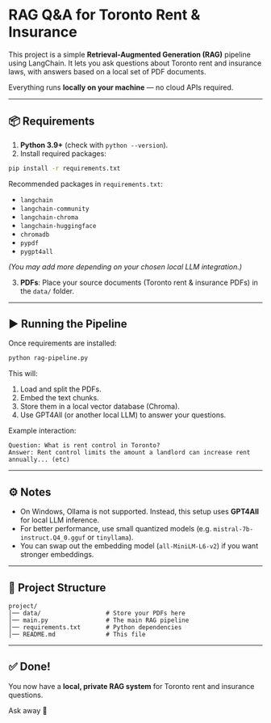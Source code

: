 # RAG Q&A for Toronto Rent & Insurance

This project is a simple **Retrieval-Augmented Generation (RAG)** pipeline using LangChain. It lets you ask questions about Toronto rent and insurance laws, with answers based on a local set of PDF documents.

Everything runs **locally on your machine** — no cloud APIs required.

---

## 📦 Requirements

1. **Python 3.9+** (check with `python --version`).
2. Install required packages:

```bash
pip install -r requirements.txt
```

Recommended packages in `requirements.txt`:
- `langchain`
- `langchain-community`
- `langchain-chroma`
- `langchain-huggingface`
- `chromadb`
- `pypdf`
- `pygpt4all`

*(You may add more depending on your chosen local LLM integration.)*

3. **PDFs**: Place your source documents (Toronto rent & insurance PDFs) in the `data/` folder.

---

## ▶️ Running the Pipeline

Once requirements are installed:

```bash
python rag-pipeline.py
```

This will:
1. Load and split the PDFs.
2. Embed the text chunks.
3. Store them in a local vector database (Chroma).
4. Use GPT4All (or another local LLM) to answer your questions.

Example interaction:
```text
Question: What is rent control in Toronto?
Answer: Rent control limits the amount a landlord can increase rent annually... (etc)
```

---

## ⚙️ Notes
- On Windows, Ollama is not supported. Instead, this setup uses **GPT4All** for local LLM inference.
- For better performance, use small quantized models (e.g. `mistral-7b-instruct.Q4_0.gguf` or `tinyllama`).
- You can swap out the embedding model (`all-MiniLM-L6-v2`) if you want stronger embeddings.

---

## 📖 Project Structure
```
project/
│── data/                  # Store your PDFs here
│── main.py                # The main RAG pipeline
│── requirements.txt       # Python dependencies
│── README.md              # This file
```

---

## ✅ Done!
You now have a **local, private RAG system** for Toronto rent and insurance questions.

Ask away 🚀

